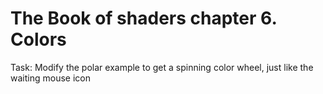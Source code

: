 # The Book of shaders chapter 6. Colors

Task: Modify the polar example to get a spinning color wheel, just like the waiting mouse icon
